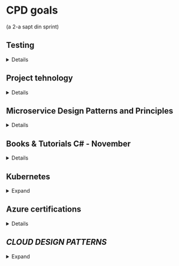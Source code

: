 # CPD goals
(a 2-a sapt din sprint)
## **Testing** 

<details> 
1. The art of unit testing (Second edition)
</details>

## **Project tehnology** 
<details> 
  
1. DDD
2. CQRS & MediatR
  https://cognizant.udemy.com/course/aspnet-core-solid-and-clean-architecture-net-5-and-up/learn/lecture/27189666?start=0#overview
3. Azure Functions (S.VII)
4. Domain events 
  https://www.udemy.com/course/microservices-architecture-and-implementation-on-dotnet/
  
</details>

## **Microservice Design Patterns and Principles** 

<details> 

1. Database per Microservice
2. Event Sourcing
3. CQRS
4. Saga
5. BFF
6. API Gateway
7. Strangler
8. Circuit Breaker
9. Externalized Configuration
10. Consumer-Driven Contract Tracing

</details>

## **Books & Tutorials C# - November**
<details> 

* [DDD patters and architecture](https://)

* [Unit testing books and video tutorial](https://)
* [SOLID](https://)

</details>

## **Kubernetes**
<details> 
  <summary>Expand</summary>

* [Kubernetes patterns - CPD](https://www.wallarm.com/what/top-kubernetes-design-patterns)
* [Complete Kubernetes - CPD](https://cognizant.udemy.com/course/learn-devops-the-complete-kubernetes-course/)
  
</details>
  
  
## **Azure certifications**
<details> 
  
* [AZ-900: Microsoft Azure Fundamentals CPD](https://docs.microsoft.com/en-us/learn/certifications/exams/az-900)
* [AZ-204: Developing Solutions for Microsoft Azure CPD](https://docs.microsoft.com/en-us/learn/certifications/exams/az-204)

</details>


## *CLOUD DESIGN PATTERNS*

<details> 
  <summary>Expand</summary>

* [Availability](https://docs.microsoft.com/en-us/azure/architecture/patterns/category/availability)
  * [Deployment stamps](https://docs.microsoft.com/en-us/azure/architecture/patterns/deployment-stamp)
    * *Deploy multiple independent copies of application components, including data stores*
  * [Geodes](https://docs.microsoft.com/en-us/azure/architecture/patterns/geodes)
    * *Deploy backend services into a set of geographical nodes, each of which can service any client request in any region*
  * [Health endpoint monitoring](https://docs.microsoft.com/en-us/azure/architecture/patterns/health-endpoint-monitoring)
    * *Implement functional checks in an application that external tools can access through exposed endpoints at regular intervals*
  * [Queue-based load leveling](https://docs.microsoft.com/en-us/azure/architecture/patterns/queue-based-load-leveling)
    * *Use a queue that acts as a buffer between a task and a service that it invokes, to smooth intermittent heavy loads*
  * [Throttling](https://docs.microsoft.com/en-us/azure/architecture/patterns/throttling)
    * *Control the consumption of resources by an instance of an application, an individual tenant, or an entire service*
* [Data management](https://docs.microsoft.com/en-us/azure/architecture/patterns/category/data-management)
  * [Cache-aside](https://docs.microsoft.com/en-us/azure/architecture/patterns/cache-aside)
    * *Load data on demand into a cache from a data store*
  * [Command and Query responsibility segregation (CQRS)](https://docs.microsoft.com/en-us/azure/architecture/patterns/cqrs)
    * *Segregate operations that read data from operations that update data by using separate interfaces*
  * [Event sourcing](https://docs.microsoft.com/en-us/azure/architecture/patterns/event-sourcing)
    * *Use an append-only store to record the full series of events that describe actions taken on data in a domain*
  * [Index table](https://docs.microsoft.com/en-us/azure/architecture/patterns/index-table)
    * *Create indexes over the fields in data stores that are frequently referenced by queries*
  * [Materialized view](https://docs.microsoft.com/en-us/azure/architecture/patterns/materialized-view)
    * *Generate prepopulated views over the data in one or more data stores when the data isn't ideally formatted for required query operations*
  * [Sharding](https://docs.microsoft.com/en-us/azure/architecture/patterns/sharding)
    * *Divide a data store into a set of horizontal partitions or shards*
  * [Static content hosting](https://docs.microsoft.com/en-us/azure/architecture/patterns/static-content-hosting)
    * *Deploy static content to a cloud-based storage service that can deliver them directly to the client*
  * [Valet key](https://docs.microsoft.com/en-us/azure/architecture/patterns/valet-key)
    * *Use a token or key that provides clients with restricted direct access to a specific resource or service*
* [Design and Implementation](https://docs.microsoft.com/en-us/azure/architecture/patterns/category/design-implementation)
  * [Ambassador](https://docs.microsoft.com/en-us/azure/architecture/patterns/ambassador)
    * *Create helper services that send network requests on behalf of a consumer service or application*
  * [Anti-corruption layer](https://docs.microsoft.com/en-us/azure/architecture/patterns/anti-corruption-layer)
    * *Implement a façade or adapter layer between a modern application and a legacy system*
  * [Backends for Frontends](https://docs.microsoft.com/en-us/azure/architecture/patterns/backends-for-frontends)
    * *Create separate backend services to be consumed by specific frontend applications or interfaces*
  * [Command and Query responsibility segregation (CQRS)](https://docs.microsoft.com/en-us/azure/architecture/patterns/cqrs)
    * *Segregate operations that read data from operations that update data by using separate interfaces*
  * [Compute resource consolidation](https://docs.microsoft.com/en-us/azure/architecture/patterns/compute-resource-consolidation)
    * *Consolidate multiple tasks or operations into a single computational unit*
  * [External configuration store](https://docs.microsoft.com/en-us/azure/architecture/patterns/external-configuration-store)
    * *Move configuration information out of the application deployment package to a centralized location*
  * [Gateway aggregation](https://docs.microsoft.com/en-us/azure/architecture/patterns/gateway-aggregation)
    * *Use a gateway to aggregate multiple individual requests into a single request*
  * [Gateway offloading](https://docs.microsoft.com/en-us/azure/architecture/patterns/gateway-offloading)
    * *Offload shared or specialized service functionality to a gateway proxy*
  * [Gateway routing](https://docs.microsoft.com/en-us/azure/architecture/patterns/gateway-routing)
    * *Route requests to multiple services using a single endpoint*
  * [Leader election](https://docs.microsoft.com/en-us/azure/architecture/patterns/leader-election)
    * *Coordinate the actions performed by a collection of collaborating task instances in a distributed application by electing one instance as the leader that assumes responsibility for managing the other instances*
  * [Pipes and filters](https://docs.microsoft.com/en-us/azure/architecture/patterns/pipes-and-filters)
    * *Break down a task that performs complex processing into a series of separate elements that can be reused*
  * [Sidecar](https://docs.microsoft.com/en-us/azure/architecture/patterns/sidecar)
    * *Deploy components of an application into a separate process or container to provide isolation and encapsulation*
  * [Static content hosting](https://docs.microsoft.com/en-us/azure/architecture/patterns/static-content-hosting)
    * *Deploy static content to a cloud-based storage service that can deliver them directly to the client*
  * [Strangler fig](https://docs.microsoft.com/en-us/azure/architecture/patterns/strangler-fig)
    * *Incrementally migrate a legacy system by gradually replacing specific pieces of functionality with new applications and services*
* [Management and Monitoring](https://docs.microsoft.com/en-us/azure/architecture/patterns/category/management-monitoring)
  * [Ambassador](https://docs.microsoft.com/en-us/azure/architecture/patterns/ambassador)
    * *Create helper services that send network requests on behalf of a consumer service or application*
  * [Anti-corruption layer](https://docs.microsoft.com/en-us/azure/architecture/patterns/anti-corruption-layer)
    * *Implement a façade or adapter layer between a modern application and a legacy system*
  * [External configuration store](https://docs.microsoft.com/en-us/azure/architecture/patterns/external-configuration-store)
    * *Move configuration information out of the application deployment package to a centralized location*
  * [Gateway aggregation](https://docs.microsoft.com/en-us/azure/architecture/patterns/gateway-aggregation)
    * *Use a gateway to aggregate multiple individual requests into a single request*
  * [Gateway offloading](https://docs.microsoft.com/en-us/azure/architecture/patterns/gateway-offloading)
    * *Offload shared or specialized service functionality to a gateway proxy*
  * [Gateway routing](https://docs.microsoft.com/en-us/azure/architecture/patterns/gateway-routing)
    * *Route requests to multiple services using a single endpoint*
  * [Health endpoint monitoring](https://docs.microsoft.com/en-us/azure/architecture/patterns/health-endpoint-monitoring)
    * *Implement functional checks in an application that external tools can access through exposed endpoints at regular intervals*
  * [Sidecar](https://docs.microsoft.com/en-us/azure/architecture/patterns/sidecar)
    * *Deploy components of an application into a separate process or container to provide isolation and encapsulation*
  * [Strangler fig](https://docs.microsoft.com/en-us/azure/architecture/patterns/strangler-fig)
    * *Incrementally migrate a legacy system by gradually replacing specific pieces of functionality with new applications and services*
* [Messaging](https://docs.microsoft.com/en-us/azure/architecture/patterns/category/messaging)
  * [Asynchronous request-reply](https://docs.microsoft.com/en-us/azure/architecture/patterns/async-request-reply)
    * *Decouple backend processing from a frontend host, where backend processing needs to be asynchronous, but the frontend still needs a clear response*
  * [Claim-check](https://docs.microsoft.com/en-us/azure/architecture/patterns/claim-check)
    * *Split a large message into a claim check and a payload to avoid overwhelming a message bus*
  * [Choreography](https://docs.microsoft.com/en-us/azure/architecture/patterns/choreography)
    * *Have each component of the system participate in the decision-making process about the workflow of a business transaction, instead of relying on a central point of control*
  * [Competing consumers](https://docs.microsoft.com/en-us/azure/architecture/patterns/competing-consumers)
    * *Enable multiple concurrent consumers to process messages received on the same messaging channel*
  * [Pipes and filters](https://docs.microsoft.com/en-us/azure/architecture/patterns/pipes-and-filters)
    * *Break down a task that performs complex processing into a series of separate elements that can be reused*
  * [Priority queue](https://docs.microsoft.com/en-us/azure/architecture/patterns/priority-queue)
    * *Prioritize requests sent to services so that requests with a higher priority are received and processed more quickly than those with a lower priority*
  * [Publish-subscriber](https://docs.microsoft.com/en-us/azure/architecture/patterns/publisher-subscriber)
    * *Enable an application to announce events to multiple interested consumers asynchronously, without coupling the senders to the receivers*
  * [Queue-based load leveling](https://docs.microsoft.com/en-us/azure/architecture/patterns/queue-based-load-leveling)
    * *Use a queue that acts as a buffer between a task and a service that it invokes in order to smooth intermittent heavy loads*
  * [Scheduler agent supervisor](https://docs.microsoft.com/en-us/azure/architecture/patterns/scheduler-agent-supervisor)
    * *Coordinate a set of actions across a distributed set of services and other remote resources*
  * [Sequential convoy](https://docs.microsoft.com/en-us/azure/architecture/patterns/sequential-convoy)
    * *Process a set of related messages in a defined order, without blocking processing of other groups of messages*
* [Performance and Scalability](https://docs.microsoft.com/en-us/azure/architecture/patterns/category/performance-scalability)
  * [Cache-aside](https://docs.microsoft.com/en-us/azure/architecture/patterns/cache-aside)
    * *Load data on demand into a cache from a data store*
  * [Choreography](https://docs.microsoft.com/en-us/azure/architecture/patterns/choreography)
    * *Have each component of the system participate in the decision-making process about the workflow of a business transaction, instead of relying on a central point of control*
  * [Command and Query responsibility segregation (CQRS)](https://docs.microsoft.com/en-us/azure/architecture/patterns/cqrs)
    * *Segregate operations that read data from operations that update data by using separate interfaces*
  * [Event sourcing](https://docs.microsoft.com/en-us/azure/architecture/patterns/event-sourcing)
    * *Use an append-only store to record the full series of events that describe actions taken on data in a domain*
  * [Deployment stamps](https://docs.microsoft.com/en-us/azure/architecture/patterns/deployment-stamp)
    * *Deploy multiple independent copies of application components, including data stores*
  * [Geodes](https://docs.microsoft.com/en-us/azure/architecture/patterns/geodes)
    * *Deploy backend services into a set of geographical nodes, each of which can service any client request in any region*
  * [Index table](https://docs.microsoft.com/en-us/azure/architecture/patterns/index-table)
    * *Create indexes over the fields in data stores that are frequently referenced by queries*
  * [Materialized view](https://docs.microsoft.com/en-us/azure/architecture/patterns/materialized-view)
    * *Generate prepopulated views over the data in one or more data stores when the data isn't ideally formatted for required query operations*
  * [Priority queue](https://docs.microsoft.com/en-us/azure/architecture/patterns/priority-queue)
    * *Prioritize requests sent to services so that requests with a higher priority are received and processed more quickly than those with a lower priority*
  * [Queue-based load leveling](https://docs.microsoft.com/en-us/azure/architecture/patterns/queue-based-load-leveling)
    * *Use a queue that acts as a buffer between a task and a service that it invokes in order to smooth intermittent heavy loads*
  * [Sharding](https://docs.microsoft.com/en-us/azure/architecture/patterns/sharding)
    * *Divide a data store into a set of horizontal partitions or shards*
  * [Static content hosting](https://docs.microsoft.com/en-us/azure/architecture/patterns/static-content-hosting)
    * *Deploy static content to a cloud-based storage service that can deliver them directly to the client*
  * [Throttling](https://docs.microsoft.com/en-us/azure/architecture/patterns/throttling)
    * *Control the consumption of resources by an instance of an application, an individual tenant, or an entire service*
* [Resiliency](https://docs.microsoft.com/en-us/azure/architecture/patterns/category/resiliency)
  * [Bulkhead](https://docs.microsoft.com/en-us/azure/architecture/patterns/bulkhead)
    * *Isolate elements of an application into pools so that if one fails, the others will continue to function*
  * [Circuit breaker](https://docs.microsoft.com/en-us/azure/architecture/patterns/circuit-breaker)
    * *Handle faults that might take a variable amount of time to fix when connecting to a remote service or resource*
  * [Compensating transatcion](https://docs.microsoft.com/en-us/azure/architecture/patterns/compensating-transaction)
    * *Undo the work performed by a series of steps, which together define an eventually consistent operation*
  * [Health endpoint monitoring](https://docs.microsoft.com/en-us/azure/architecture/patterns/health-endpoint-monitoring)
    * *Implement functional checks in an application that external tools can access through exposed endpoints at regular intervals*
  * [Leader election](https://docs.microsoft.com/en-us/azure/architecture/patterns/leader-election)
    * *Coordinate the actions performed by a collection of collaborating task instances in a distributed application by electing one instance as the leader that assumes responsibility for managing the other instances*
  * [Queue-based load leveling](https://docs.microsoft.com/en-us/azure/architecture/patterns/queue-based-load-leveling)
    * *Use a queue that acts as a buffer between a task and a service that it invokes in order to smooth intermittent heavy loads*
  * [Retry](https://docs.microsoft.com/en-us/azure/architecture/patterns/retry)
    * *Enable an application to handle anticipated, temporary failures when it tries to connect to a service or network resource by transparently retrying an operation that's previously failed*
  * [Scheduler agent supervisor](https://docs.microsoft.com/en-us/azure/architecture/patterns/scheduler-agent-supervisor)
    * *Coordinate a set of actions across a distributed set of services and other remote resources*
* [Security](https://docs.microsoft.com/en-us/azure/architecture/patterns/category/security)
  * [Federated identity](https://docs.microsoft.com/en-us/azure/architecture/patterns/federated-identity)
    * *Delegate authentication to an external identity provider.*
  * [Gatekeeper](https://docs.microsoft.com/en-us/azure/architecture/patterns/gatekeeper)
    * *Protect applications and services by using a dedicated host instance that acts as a broker between clients and the application or service, validates and sanitizes requests, and passes requests and data between them*
  * [Valet key](https://docs.microsoft.com/en-us/azure/architecture/patterns/valet-key)
    * *Use a token or key that provides clients with restricted direct access to a specific resource or service*

</details>

